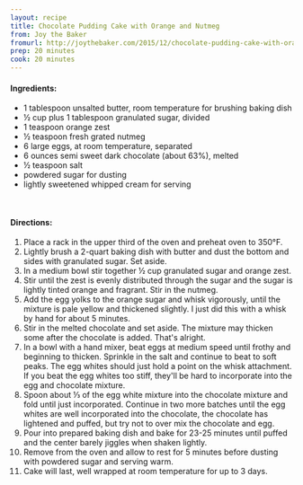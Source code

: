 ```yaml
---
layout: recipe
title: Chocolate Pudding Cake with Orange and Nutmeg
from: Joy the Baker
fromurl: http://joythebaker.com/2015/12/chocolate-pudding-cake-with-orange-and-nutmeg/
prep: 20 minutes
cook: 20 minutes
---
```


#### Ingredients:

* 1 tablespoon unsalted butter, room temperature for brushing baking dish
* ½ cup plus 1 tablespoon granulated sugar, divided
* 1 teaspoon orange zest
* ½ teaspoon fresh grated nutmeg
* 6 large eggs, at room temperature, separated
* 6 ounces semi sweet dark chocolate (about 63%), melted
* ½ teaspoon salt
* powdered sugar for dusting
* lightly sweetened whipped cream for serving

<br>

#### Directions:

1. Place a rack in the upper third of the oven and preheat oven to 350°F.
2. Lightly brush a 2-quart baking dish with butter and dust the bottom and sides with granulated sugar. Set aside.
3. In a medium bowl stir together ½ cup granulated sugar and orange zest. 
4. Stir until the zest is evenly distributed through the sugar and the sugar is lightly tinted orange and fragrant. Stir in the nutmeg. 
5. Add the egg yolks to the orange sugar and whisk vigorously, until the mixture is pale yellow and thickened slightly. I just did this with a whisk by hand for about 5 minutes.
6. Stir in the melted chocolate and set aside. The mixture may thicken some after the chocolate is added. That's alright.
7. In a bowl with a hand mixer, beat eggs at medium speed until frothy and beginning to thicken. Sprinkle in the salt and continue to beat to soft peaks. The egg whites should just hold a point on the whisk attachment. If you beat the egg whites too stiff, they'll be hard to incorporate into the egg and chocolate mixture.
8. Spoon about ⅓ of the egg white mixture into the chocolate mixture and fold until just incorporated. Continue in two more batches until the egg whites are well incorporated into the chocolate, the chocolate has lightened and puffed, but try not to over mix the chocolate and egg.
9. Pour into prepared baking dish and bake for 23-25 minutes until puffed and the center barely jiggles when shaken lightly.
10. Remove from the oven and allow to rest for 5 minutes before dusting with powdered sugar and serving warm.
11. Cake will last, well wrapped at room temperature for up to 3 days.
